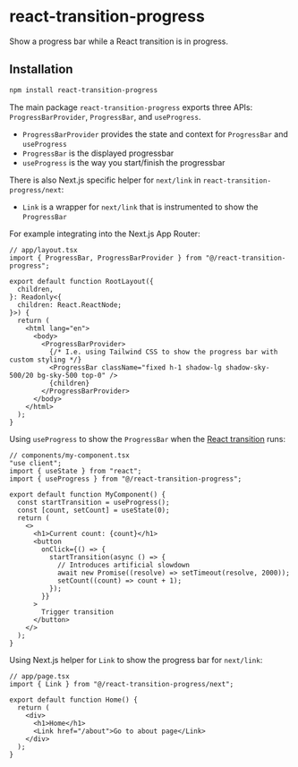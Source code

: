 # react-transition-progress

Show a progress bar while a React transition is in progress.

## Installation

```bash
npm install react-transition-progress
```

The main package `react-transition-progress` exports three APIs: `ProgressBarProvider`, `ProgressBar`, and `useProgress`.

- `ProgressBarProvider` provides the state and context for `ProgressBar` and `useProgress`
- `ProgressBar` is the displayed progressbar
- `useProgress` is the way you start/finish the progressbar

There is also Next.js specific helper for `next/link` in `react-transition-progress/next`:

- `Link` is a wrapper for `next/link` that is instrumented to show the `ProgressBar`

For example integrating into the Next.js App Router:

```tsx
// app/layout.tsx
import { ProgressBar, ProgressBarProvider } from "@/react-transition-progress";

export default function RootLayout({
  children,
}: Readonly<{
  children: React.ReactNode;
}>) {
  return (
    <html lang="en">
      <body>
        <ProgressBarProvider>
          {/* I.e. using Tailwind CSS to show the progress bar with custom styling */}
          <ProgressBar className="fixed h-1 shadow-lg shadow-sky-500/20 bg-sky-500 top-0" />
          {children}
        </ProgressBarProvider>
      </body>
    </html>
  );
}
```

Using `useProgress` to show the `ProgressBar` when the [React transition](https://react.dev/reference/react/useTransition#starttransition) runs:

```tsx
// components/my-component.tsx
"use client";
import { useState } from "react";
import { useProgress } from "@/react-transition-progress";

export default function MyComponent() {
  const startTransition = useProgress();
  const [count, setCount] = useState(0);
  return (
    <>
      <h1>Current count: {count}</h1>
      <button
        onClick={() => {
          startTransition(async () => {
            // Introduces artificial slowdown
            await new Promise((resolve) => setTimeout(resolve, 2000));
            setCount((count) => count + 1);
          });
        }}
      >
        Trigger transition
      </button>
    </>
  );
}
```

Using Next.js helper for `Link` to show the progress bar for `next/link`:

```tsx
// app/page.tsx
import { Link } from "@/react-transition-progress/next";

export default function Home() {
  return (
    <div>
      <h1>Home</h1>
      <Link href="/about">Go to about page</Link>
    </div>
  );
}
```
